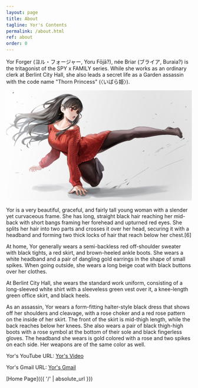 ```yaml
---
layout: page
title: About
tagline: Yor's Contents
permalink: /about.html
ref: about
order: 0
---
```


Yor Forger (ヨル・フォージャー, Yoru Fōjā?), née Briar (ブライア, Buraia?) is the tritagonist of the SPY x FAMILY series. While she works as an ordinary clerk at Berlint City Hall, she also leads a secret life as a Garden assassin with the code name "Thorn Princess" (〈いばら姫〉).

![png](/images/about/yor.png)

Yor is a very beautiful, graceful, and fairly tall young woman with a slender yet curvaceous frame. She has long, straight black hair reaching her mid-back with short bangs framing her forehead and upturned red eyes. She splits her hair into two parts and crosses it over her head, securing it with a headband and forming two thick locks of hair that reach below her chest.[6]

At home, Yor generally wears a semi-backless red off-shoulder sweater with black tights, a red skirt, and brown-heeled ankle boots. She wears a white headband and a pair of dangling gold earrings in the shape of small spikes. When going outside, she wears a long beige coat with black buttons over her clothes.

At Berlint City Hall, she wears the standard work uniform, consisting of a long-sleeved white shirt with a sleeveless green vest over it, a knee-length green office skirt, and black heels.

As an assassin, Yor wears a form-fitting halter-style black dress that shows off her shoulders and cleavage, with a rose choker and a red rose pattern on the inside of her skirt. The front of the skirt is mid-thigh length, while the back reaches below her knees. She also wears a pair of black thigh-high boots with a rose symbol at the bottom of their sole and black fingerless gloves. The headband she wears is gold colored with a rose and two spikes on each side. Her weapons are of the same color as well.

Yor's YouTube URL: [Yor's Video](https://www.youtube.com/@user-yor/featured)

Yor's Gmail URL: [Yor's Gmail](https://mail.google.com/mail)

[Home Page]({{ '/' | absolute_url }})
